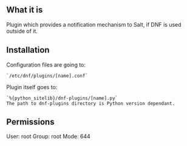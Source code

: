 ## What it is

Plugin which provides a notification mechanism to Salt, if DNF is
used outside of it.

## Installation

Configuration files are going to:

	`/etc/dnf/plugins/[name].conf`

Plugin itself goes to:

	`%{python_sitelib}/dnf-plugins/[name].py`
	The path to dnf-plugins directory is Python version dependant.

## Permissions

User:  root
Group: root
Mode:  644
